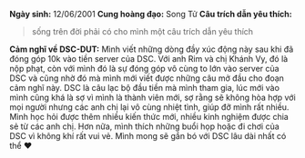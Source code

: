 **Ngày sinh:** 12/06/2001
**Cung hoàng đạo:** Song Tử
**Câu trích dẫn yêu thích:**
> sống trên đời phải có cho mình một câu trích dẫn yêu thích

**Cảm nghĩ về DSC-DUT:** Mình viết những dòng đầy xúc động này sau khi đã đóng góp 10k vào tiền server của DSC. Với anh Rim và chị Khánh Vy, đó là nộp phạt, còn với mình đó là sự đóng góp vô cùng to lớn vào server của DSC và cũng nhờ đó mà mình mới viết được những câu mở đầu cho đoạn cảm nghĩ này. DSC là câu lạc bộ đầu tiền mà mình tham gia, lúc mới vào mình cũng khá là sợ vì mình là thành viên mới, sợ rằng sẽ không hòa hợp với mọi người nhưng các anh chị lại vô cùng nhiệt tình, giúp đỡ mình rất nhiều. Mình học hỏi được thêm nhiều kiến thức mới, nhiều kinh nghiệm được chia sẻ từ các anh chị. Hơn nữa, mình thích những buổi họp hoặc đi chơi của DSC vì không khí rất vui vẻ. Mình mong sẽ gắn bó với DSC lâu dài nhất có thể ❤
